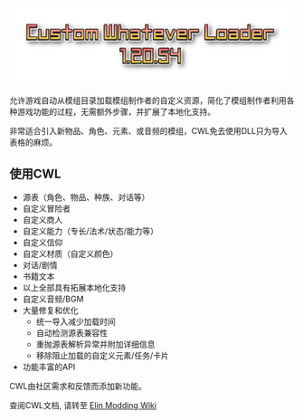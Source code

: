 ![Version](https://raw.githubusercontent.com/gottyduke/Elin.Plugins/master/CustomWhateverLoader/assets/CWL_banner.png)

允许游戏自动从模组目录加载模组制作者的自定义资源，简化了模组制作者利用各种游戏功能的过程，无需额外步骤，并扩展了本地化支持。

非常适合引入新物品、角色、元素、或音频的模组，CWL免去使用DLL只为导入表格的麻烦。

## 使用CWL

- 源表（角色、物品、种族、对话等）
- 自定义冒险者
- 自定义商人
- 自定义能力（专长/法术/状态/能力等）
- 自定义信仰
- 自定义材质（自定义颜色）
- 对话/剧情
- 书籍文本
- 以上全部具有拓展本地化支持
- 自定义音频/BGM
- 大量修复和优化
    - 统一导入减少加载时间
    - 自动检测源表兼容性
    - 重抛源表解析异常并附加详细信息
    - 移除阻止加载的自定义元素/任务/卡片
- 功能丰富的API

CWL由社区需求和反馈而添加新功能。

查阅CWL文档, 请转至 [Elin Modding Wiki](https://elin-modding-resources.github.io/Elin.Docs/articles/100_Mod%20Documentation/Custom%20Whatever%20Loader/CN/0_README)